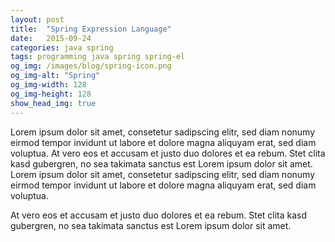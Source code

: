 ```yaml
---
layout: post
title:  "Spring Expression Language"
date:   2015-09-24
categories: java spring
tags: programming java spring spring-el
og_img: /images/blog/spring-icon.png
og_img-alt: "Spring"
og_img-width: 128
og_img-height: 128
show_head_img: true
---
```

Lorem ipsum dolor sit amet, consetetur sadipscing elitr, sed diam nonumy eirmod tempor invidunt ut labore et dolore magna aliquyam erat, sed diam voluptua. At vero eos et accusam et justo duo dolores et ea rebum. Stet clita kasd gubergren, no sea takimata sanctus est Lorem ipsum dolor sit amet. Lorem ipsum dolor sit amet, consetetur sadipscing elitr, sed diam nonumy eirmod tempor invidunt ut labore et dolore magna aliquyam erat, sed diam voluptua.

At vero eos et accusam et justo duo dolores et ea rebum. Stet clita kasd gubergren, no sea takimata sanctus est Lorem ipsum dolor sit amet.
